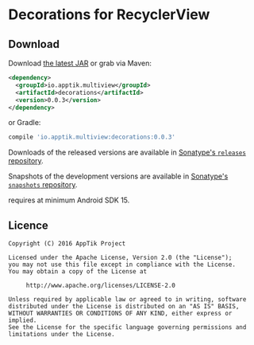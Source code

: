 # Decorations for RecyclerView

## Download

Download [the latest JAR][mvn] or grab via Maven:
```xml
<dependency>
  <groupId>io.apptik.multiview</groupId>
  <artifactId>decorations</artifactId>
  <version>0.0.3</version>
</dependency>
```
or Gradle:
```groovy
compile 'io.apptik.multiview:decorations:0.0.3'
```

Downloads of the released versions are available in [Sonatype's `releases` repository][release].

Snapshots of the development versions are available in [Sonatype's `snapshots` repository][snap].

requires at minimum Android SDK 15.

## Licence

    Copyright (C) 2016 AppTik Project

    Licensed under the Apache License, Version 2.0 (the "License");
    you may not use this file except in compliance with the License.
    You may obtain a copy of the License at

         http://www.apache.org/licenses/LICENSE-2.0

    Unless required by applicable law or agreed to in writing, software
    distributed under the License is distributed on an "AS IS" BASIS,
    WITHOUT WARRANTIES OR CONDITIONS OF ANY KIND, either express or implied.
    See the License for the specific language governing permissions and
    limitations under the License.

 [mvn]: https://search.maven.org/remote_content?g=io.apptik.multiview&a=decorations&v=LATEST
 [release]: https://oss.sonatype.org/content/repositories/releases/io/apptik/multiview/decorations
 [snap]: https://oss.sonatype.org/content/repositories/snapshots/io/apptik/multiview/decorations
